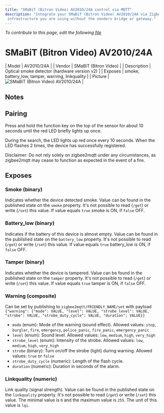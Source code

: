 ```yaml
---
title: "SMaBiT (Bitron Video) AV2010/24A control via MQTT"
description: "Integrate your SMaBiT (Bitron Video) AV2010/24A via Zigbee2MQTT with whatever smart home
 infrastructure you are using without the vendors bridge or gateway."
---
```


*To contribute to this page, edit the following
[file](https://github.com/Koenkk/zigbee2mqtt.io/blob/master/docs/devices/AV2010_24A.md)*

# SMaBiT (Bitron Video) AV2010/24A

| Model | AV2010/24A  |
| Vendor  | SMaBiT (Bitron Video)  |
| Description | Optical smoke detector (hardware version v2) |
| Exposes | smoke, battery_low, tamper, warning, linkquality |
| Picture | ![SMaBiT (Bitron Video) AV2010/24A](../images/devices/AV2010-24A.jpg) |

## Notes


## Pairing
Press and hold the function key on the top of the sensor for about 10 seconds until the red LED briefly lights up once.

During the search, the LED lights up red once every 10 seconds. When the LED flashes 2 times, the device has successfully registered.

Disclaimer: Do not rely solely on zigbee2mqtt under any circumstances, as zigbee2mqtt may cease to function as expected in the event of a fire.



## Exposes

### Smoke (binary)
Indicates whether the device detected smoke.
Value can be found in the published state on the `smoke` property.
It's not possible to read (`/get`) or write (`/set`) this value.
If value equals `true` smoke is ON, if `false` OFF.

### Battery_low (binary)
Indicates if the battery of this device is almost empty.
Value can be found in the published state on the `battery_low` property.
It's not possible to read (`/get`) or write (`/set`) this value.
If value equals `true` battery_low is ON, if `false` OFF.

### Tamper (binary)
Indicates whether the device is tampered.
Value can be found in the published state on the `tamper` property.
It's not possible to read (`/get`) or write (`/set`) this value.
If value equals `true` tamper is ON, if `false` OFF.

### Warning (composite)
Can be set by publishing to `zigbee2mqtt/FRIENDLY_NAME/set` with payload `{"warning": {"mode": VALUE, "level": VALUE, "strobe_level": VALUE, "strobe": VALUE, "strobe_duty_cycle": VALUE, "duration": VALUE}}`
- `mode` (enum): Mode of the warning (sound effect). Allowed values: `stop`, `burglar`, `fire`, `emergency`, `police_panic`, `fire_panic`, `emergency_panic`
- `level` (enum): Sound level. Allowed values: `low`, `medium`, `high`, `very_high`
- `strobe_level` (enum): Intensity of the strobe. Allowed values: `low`, `medium`, `high`, `very_high`
- `strobe` (binary): Turn on/off the strobe (light) during warning. Allowed values: `true` or `false`
- `strobe_duty_cycle` (numeric): Length of the flash cycle. 
- `duration` (numeric): Duration in seconds of the alarm. 

### Linkquality (numeric)
Link quality (signal strength).
Value can be found in the published state on the `linkquality` property.
It's not possible to read (`/get`) or write (`/set`) this value.
The minimal value is `0` and the maximum value is `255`.
The unit of this value is `lqi`.

